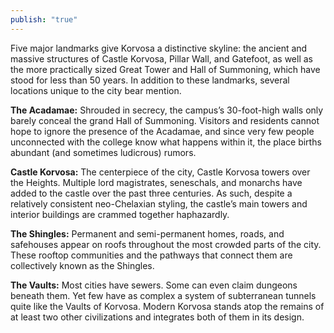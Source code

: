 ```yaml
---
publish: "true"
---
```

Five major landmarks give Korvosa a distinctive skyline: the ancient and massive structures of Castle Korvosa, Pillar Wall, and Gatefoot, as well as the more practically sized Great Tower and Hall of Summoning, which have stood for less than 50 years. In addition to these landmarks, several locations unique to the city bear mention.

**The Acadamae:** Shrouded in secrecy, the campus’s 30-foot-high walls only barely conceal the grand Hall of Summoning. Visitors and residents cannot hope to ignore the presence of the Acadamae, and since very few people unconnected with the college know what happens within it, the place births abundant (and sometimes ludicrous) rumors.

**Castle Korvosa:** The centerpiece of the city, Castle Korvosa towers over the Heights. Multiple lord magistrates, seneschals, and monarchs have added to the castle over the past three centuries. As such, despite a relatively consistent neo-Chelaxian styling, the castle’s main towers and interior buildings are crammed together haphazardly.

**The Shingles:** Permanent and semi-permanent homes, roads, and safehouses appear on roofs throughout the most crowded parts of the city. These rooftop communities and the pathways that connect them are collectively known as the Shingles.

**The Vaults:** Most cities have sewers. Some can even claim dungeons beneath them. Yet few have as complex a system of subterranean tunnels quite like the Vaults of Korvosa. Modern Korvosa stands atop the remains of at least two other civilizations and integrates both of them in its design.